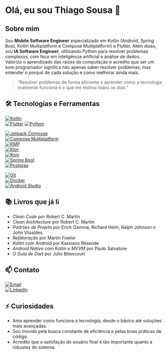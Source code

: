# Olá, eu sou Thiago Sousa 👋

## Sobre mim
Sou **Mobile Software Engineer** especializado em Kotlin (Android, Spring Boot, Kotlin Multiplatform e Compose Multiplatform) e Flutter. Além disso, sou **IA Software Engineer**, utilizando Python para resolver problemas complexos, com foco em inteligência artificial e análise de dados.  
Valorizo o aprendizado das raízes da computação e acredito que ser um bom programador significa não apenas saber resolver problemas, mas entender o *porquê* de cada solução e como melhorar ainda mais.

> “Resolver problemas de forma eficiente e aprender como a tecnologia realmente funciona é o que me motiva todos os dias.”

## 🛠️ Tecnologias e Ferramentas

[![Kotlin](https://img.shields.io/badge/Kotlin-9F07B6?style=for-the-badge&logo=kotlin&logoColor=white)](https://kotlinlang.org/)    
[![Flutter](https://img.shields.io/badge/Flutter-02569B?style=for-the-badge&logo=flutter&logoColor=white)](https://flutter.dev/)
[![Python](https://img.shields.io/badge/Python-3776AB?style=for-the-badge&logo=python&logoColor=white)](https://www.python.org/)

[![Jetpack Compose](https://img.shields.io/badge/Jetpack_Compose-4285F4?style=for-the-badge&logo=jetpack-compose&logoColor=white)](https://developer.android.com/jetpack/compose?hl=pt-br)  
[![Compose Multiplatform](https://img.shields.io/badge/Compose_Multiplatform-4285F4?style=for-the-badge&logo=jetpack-compose&logoColor=white)](https://kotlinlang.org/docs/compose-multiplatform.html)  
[![KMP](https://img.shields.io/badge/Kotlin_Multiplatform-7F52FF?style=for-the-badge&logo=kotlin&logoColor=white)](https://kotlinlang.org/docs/multiplatform.html)  
[![Ktor](https://img.shields.io/badge/Ktor-3F51B5?style=for-the-badge&logo=kotlin&logoColor=white)](https://ktor.io/)  
[![Koin](https://img.shields.io/badge/Koin-6DB33F?style=for-the-badge&logo=spring&logoColor=white)](https://insert-koin.io/)  
[![Spring Boot](https://img.shields.io/badge/Spring_Boot-6DB33F?style=for-the-badge&logo=spring-boot&logoColor=white)](https://spring.io/)  
[![Postgres](https://img.shields.io/badge/Postgres-4169E1?style=for-the-badge&logo=postgresql&logoColor=white)](https://www.postgresql.org/)  

[![Git](https://img.shields.io/badge/Git-F05032?style=for-the-badge&logo=git&logoColor=white)](https://git-scm.com/)  
[![Docker](https://img.shields.io/badge/Docker-2496ED?style=for-the-badge&logo=docker&logoColor=white)](https://www.docker.com/)  
[![Android Studio](https://img.shields.io/badge/Android_Studio-3DDC84?style=for-the-badge&logo=android-studio&logoColor=white)](https://developer.android.com/studio?hl=pt-br)

## 📚 Livros que já li
- *Clean Code* por Robert C. Martin  
- *Clean Architecture* por Robert C. Martin  
- *Padrões de Projeto* por Erich Gamma, Richard Helm, Ralph Johnson e John Vlissides  
- *Refatoração* por Martin Fowler  
- *Kotlin com Android* por Kassiano Resende  
- *Android Nativo com Kotlin e MVVM* por Paulo Salvatore  
- *O Guia de Dart* por Julio Bitencourt  

## 📫 Contato
[![Email](https://img.shields.io/badge/Email-c14438?style=for-the-badge&logo=Gmail&logoColor=white)](mailto:cthiagoodev@gmail.com)  
[![LinkedIn](https://img.shields.io/badge/LinkedIn-0077B5?style=for-the-badge&logo=linkedin&logoColor=white)](https://www.linkedin.com/in/thiagoodev/)

## ⚡ Curiosidades
- Amo aprender como funciona a tecnologia, desde o básico até soluções mais avançadas.  
- Sou movido pela busca constante de eficiência e pelas boas práticas de código.  
- Acredito que a satisfação do usuário final é tão importante quanto a robustez do sistema.  
